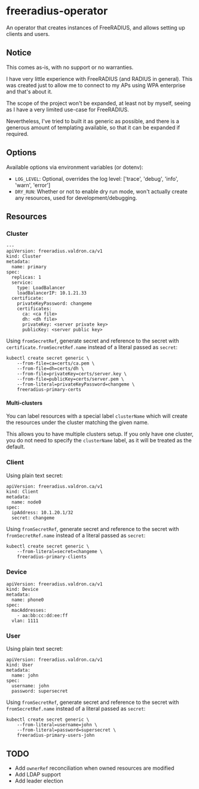 # freeradius-operator
An operator that creates instances of FreeRADIUS, and allows setting up clients and users.

## Notice
This comes as-is, with no support or no warranties.

I have very little experience with FreeRADIUS (and RADIUS in general). This was created just to allow me to connect to my APs using WPA enterprise and that's about it.

The scope of the project won't be expanded, at least not by myself, seeing as I have a very limited use-case for FreeRADIUS.

Nevertheless, I've tried to built it as generic as possible, and there is a generous amount of templating available, so that it can be expanded if required.

## Options
Available options via environment variables (or dotenv):
* `LOG_LEVEL`: Optional, overrides the log level: ['trace', 'debug', 'info', 'warn', 'error']
* `DRY_RUN`: Whether or not to enable dry run mode, won't actually create any resources, used for development/debugging.

## Resources
### Cluster
```
---
apiVersion: freeradius.valdron.ca/v1
kind: Cluster
metadata:
  name: primary
spec:
  replicas: 1
  service:
    type: LoadBalancer
    loadBalancerIP: 10.1.21.33
  certificate:
    privateKeyPassword: changeme
    certificates:
      ca: <ca file>
      dh: <dh file>
      privateKey: <server private key>
      publicKey: <server public key>
```

Using `fromSecretRef`, generate secret and reference to the secret with `certificate.fromSecretRef.name` instead of a literal passed as `secret`:
```
kubectl create secret generic \
    --from-file=ca=certs/ca.pem \
    --from-file=dh=certs/dh \
    --from-file=privateKey=certs/server.key \
    --from-file=publicKey=certs/server.pem \
    --from-literal=privateKeyPassword=changeme \
    freeradius-primary-certs
```

#### Multi-clusters
You can label resources with a special label `clusterName` which will create the resources under the cluster matching the given name.

This allows you to have multiple clusters setup. If you only have one cluster, you do not need to specify the `clusterName` label, as it will be treated as the default.

### Client
Using plain text secret:
```
apiVersion: freeradius.valdron.ca/v1
kind: Client
metadata:
  name: node0
spec:
  ipAddress: 10.1.20.1/32
  secret: changeme
```

Using `fromSecretRef`, generate secret and reference to the secret with `fromSecretRef.name` instead of a literal passed as `secret`:
```
kubectl create secret generic \
    --from-literal=secret=changeme \
    freeradius-primary-clients
```

### Device
```
apiVersion: freeradius.valdron.ca/v1
kind: Device
metadata:
  name: phone0
spec:
  macAddresses:
    - aa:bb:cc:dd:ee:ff
  vlan: 1111
```

### User
Using plain text secret:
```---
apiVersion: freeradius.valdron.ca/v1
kind: User
metadata:
  name: john
spec:
  username: john
  password: supersecret
```

Using `fromSecretRef`, generate secret and reference to the secret with `fromSecretRef.name` instead of a literal passed as `secret`:
```
kubectl create secret generic \
    --from-literal=username=john \
    --from-literal=password=supersecret \
    freeradius-primary-users-john
```

## TODO
* Add `ownerRef` reconciliation when owned resources are modified
* Add LDAP support
* Add leader election